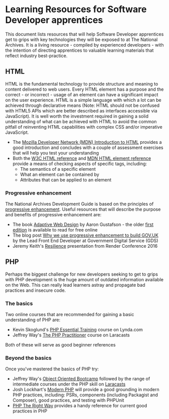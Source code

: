 # Learning Resources for Software Developer apprentices

This document lists resources that will help Software Developer apprentices get to grips with key technologies they will be exposed to at The National Archives. It is a living resource - compiled by experienced developers - with the intention of directing apprentices to valuable learning materials that reflect industry best-practice. 

## HTML 

HTML is the fundamental technology to provide structure and meaning to content delivered to web users. Every HTML element has a purpose and the correct - or incorrect - usage of an element can have a significant impact on the user experience. HTML is a simple language with which a lot can be achieved through declarative means (Note: HTML should not be confused with HTML5 APIs which are better described as interfaces accessible via JavaScript). It is well worth the investment required in gaining a solid understanding of what can be achieved with HTML to avoid the common pitfall of reinventing HTML capabilities with complex CSS and/or imperative JavaScript.
 
* The [Mozilla Developer Network (MDN) Introduction to HTML](https://developer.mozilla.org/en-US/docs/Learn/HTML/Introduction_to_HTML) provides a good introduction and concludes with a couple of assessment exercises that will help you test your understanding
* Both the [W3C HTML reference](https://dev.w3.org/html5/html-author/) and [MDN HTML element reference](https://developer.mozilla.org/en-US/docs/Web/HTML/Element) provide a means of checking aspects of specific tags, including:
    * The semantics of a specific element
    * What an element can be contained by
    * Attributes that can be applied to an element

### Progressive enhancement 

The National Archives Development Guide is based on the principles of [progressive enhancement](https://en.wikipedia.org/wiki/Progressive_enhancement). Useful resources that will describe the purpose and benefits of progressive enhancement are: 
 
 * The book [Adaptive Web Design](https://adaptivewebdesign.info/2nd-edition/) by Aaron Gustafson - the older [first edition](https://adaptivewebdesign.info/1st-edition/read/) is available to read for free online
 * The blog post [Why we use progressive enhancement to build GOV.UK](https://gdstechnology.blog.gov.uk/2016/09/19/why-we-use-progressive-enhancement-to-build-gov-uk/) by the Lead Front End Developer at Government Digital Service (GDS)
  * Jeremy Keith's [Resilience](https://vimeo.com/166790296) presentation from Render Conference 2016 
  
## PHP

Perhaps the biggest challenge for new developers seeking to get to grips with PHP development is the huge amount of outdated information available on the Web. This can really lead learners astray and propagate bad practices and insecure code.

### The basics

Two online courses that are recommended for gaining a basic understanding of PHP are: 
 
 * Kevin Skoglund's [PHP Essential Training](https://www.lynda.com/PHP-tutorials/PHP-Essential-Training/592510-2.html) course on Lynda.com
 * Jeffrey Way's [The PHP Practitioner](https://laracasts.com/series/php-for-beginners) course on Laracasts
 
Both of these will serve as good beginner references

### Beyond the basics

Once you've mastered the basics of PHP try: 

* Jeffrey Way's [Object Oriented Bootcamp](https://laracasts.com/series/object-oriented-bootcamp-in-php) followed by the range of intermediate courses under the PHP skill on [Laracasts](https://laracasts.com/skills/php)
* Josh Lockhart's [Modern PHP](https://www.safaribooksonline.com/library/view/modern-php/9781491905173/) will provide a good grounding in modern PHP practices, including: PSRs, components (including Packagist and Composer), good practices, and testing with PHPUnit
* [PHP The Right Way](http://www.phptherightway.com/) provides a handy reference for current good practices in PHP